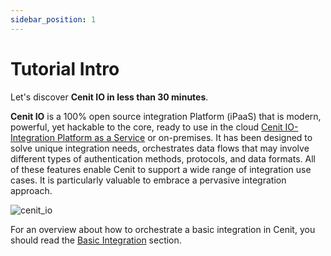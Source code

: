 ```yaml
---
sidebar_position: 1
---
```


# Tutorial Intro

Let's discover **Cenit IO in less than 30 minutes**.

**Cenit IO** is a 100% open source integration Platform (iPaaS) that is modern, powerful, yet hackable to the core, ready to use in the cloud [Cenit IO- Integration Platform as a Service](https://app.cenit.io) or on-premises. It has been designed to solve unique integration needs, orchestrates data flows that may involve different types of authentication methods, protocols, and data formats. All of these features enable Cenit to support a wide range of integration use cases. It is particularly valuable to embrace a pervasive integration approach.

![cenit_io](https://user-images.githubusercontent.com/4213488/150586701-53545c9b-b4f9-497f-9782-ef6a19715ecd.svg)

For an overview about how to orchestrate a basic integration in Cenit, you should read the [Basic Integration](basic_integration.md) section.
